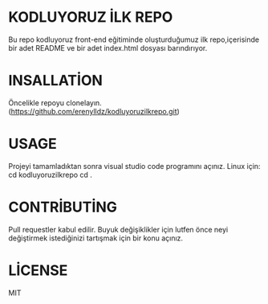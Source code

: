 # KODLUYORUZ İLK REPO
Bu repo kodluyoruz front-end eğitiminde oluşturduğumuz ilk repo,içerisinde bir adet README ve bir adet index.html dosyası barındırıyor.

# INSALLATİON   
Öncelikle repoyu clonelayın. 
(https://github.com/erenylldz/kodluyoruzilkrepo.git)
 
 # USAGE
 Projeyi tamamladıktan sonra visual studio code programını açınız.
 Linux için:
 cd kodluyoruzilkrepo
 cd .
 # CONTRİBUTİNG
 Pull requestler kabul edilir. Buyuk değişiklikler için lutfen önce neyi değiştirmek istediğinizi tartışmak için bir konu açınız.

 # LİCENSE 
 MIT